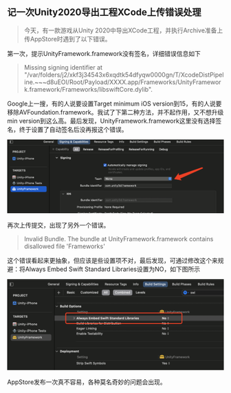 ## 记一次Unity2020导出工程XCode上传错误处理

> 今天，有一款游戏从Unity 2020中导出XCode工程，并执行Archive准备上传AppStore时遇到了以下错误。

第一次，提示UnityFramework.framework没有签名，详细错误信息如下

> Missing signing identifier at "/var/folders/j2/xkf3j34543x6xqdtk54dfyqw0000gn/T/XcodeDistPipeline.~~~d8uEOI/Root/Payload/XXXX.app/Frameworks/UnityFramework.framework/Frameworks/libswiftCore.dylib".

Google上一搜，有的人说要设置Target minimum iOS version到15，有的人说要移除AVFoundation.framework。我试了下第二种方法，并不起作用，又不想升级min version到这么高。最后发现，UnityFramework.framework这里没有选择签名，终于设置了自动签名后没再报这个错误。

![image01](images/20231029-01.png)

再次上传提交，出现了另外一个错误。

> Invalid Bundle. The bundle at UnityFramework.framework contains disallowed file 'Frameworks'

这个错误看起来更抽象，但应该是些设置项不对，最后发现，可通过修改这个来规避：将Always Embed Swift Standard Libraries设置为NO，如下图所示

![image02](images/20231029-02.png)

AppStore发布一次真不容易，各种莫名奇妙的问题会出现。


